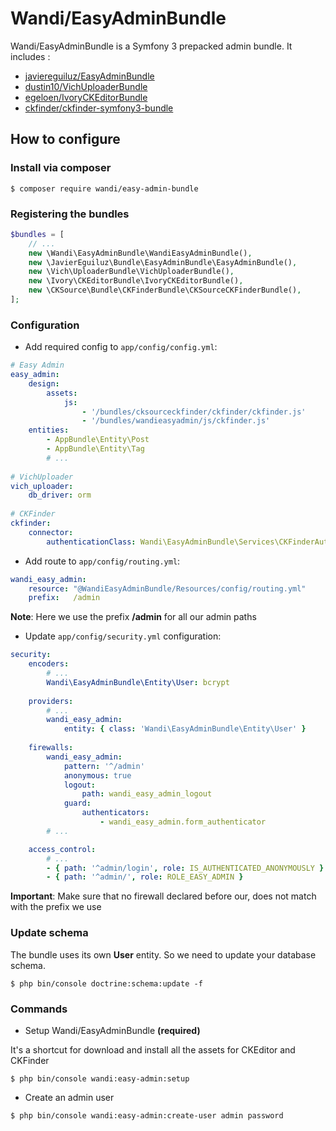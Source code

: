 # Wandi/EasyAdminBundle

Wandi/EasyAdminBundle is a Symfony 3 prepacked admin bundle. It includes :
- [javiereguiluz/EasyAdminBundle](https://github.com/javiereguiluz/EasyAdminBundle)
- [dustin10/VichUploaderBundle](https://github.com/dustin10/VichUploaderBundle)
- [egeloen/IvoryCKEditorBundle](https://github.com/egeloen/IvoryCKEditorBundle)
- [ckfinder/ckfinder-symfony3-bundle](https://github.com/ckfinder/ckfinder-symfony3-bundle)


## How to configure

### Install via composer
```
$ composer require wandi/easy-admin-bundle
```

### Registering the bundles
```php
$bundles = [
    // ...
    new \Wandi\EasyAdminBundle\WandiEasyAdminBundle(),
    new \JavierEguiluz\Bundle\EasyAdminBundle\EasyAdminBundle(),
    new \Vich\UploaderBundle\VichUploaderBundle(),
    new \Ivory\CKEditorBundle\IvoryCKEditorBundle(),
    new \CKSource\Bundle\CKFinderBundle\CKSourceCKFinderBundle(),
];
```

### Configuration

* Add required config to ```app/config/config.yml```: 

```yaml
# Easy Admin
easy_admin:
    design:
        assets:
            js:
                - '/bundles/cksourceckfinder/ckfinder/ckfinder.js'
                - '/bundles/wandieasyadmin/js/ckfinder.js'
    entities:
        - AppBundle\Entity\Post
        - AppBundle\Entity\Tag
        # ... 
 
# VichUploader
vich_uploader:
    db_driver: orm
  
# CKFinder
ckfinder:
    connector:
        authenticationClass: Wandi\EasyAdminBundle\Services\CKFinderAuthentication
```

* Add route to ```app/config/routing.yml```: 
```yaml
wandi_easy_admin:
    resource: "@WandiEasyAdminBundle/Resources/config/routing.yml"
    prefix:   /admin
```

**Note**: Here we use the prefix **/admin** for all our admin paths

* Update ```app/config/security.yml``` configuration: 
```yaml
security:
    encoders:
        # ...
        Wandi\EasyAdminBundle\Entity\User: bcrypt
    
    providers:
        # ...    
        wandi_easy_admin:
            entity: { class: 'Wandi\EasyAdminBundle\Entity\User' }
            
    firewalls:
        wandi_easy_admin:
            pattern: '^/admin'
            anonymous: true
            logout:
                path: wandi_easy_admin_logout
            guard:
                authenticators:
                    - wandi_easy_admin.form_authenticator
        # ...

    access_control:
        # ...
        - { path: '^admin/login', role: IS_AUTHENTICATED_ANONYMOUSLY }
        - { path: '^admin/', role: ROLE_EASY_ADMIN }
```

**Important**: Make sure that no firewall declared before our, does not match with the prefix we use

### Update schema

The bundle uses its own **User** entity. So we need to update your database schema.
```
$ php bin/console doctrine:schema:update -f
```

### Commands

* Setup Wandi/EasyAdminBundle **(required)**

It's a shortcut for download and install all the assets for CKEditor and CKFinder
 ```
 $ php bin/console wandi:easy-admin:setup
 ```
 
* Create an admin user
 ```
 $ php bin/console wandi:easy-admin:create-user admin password
 ```

